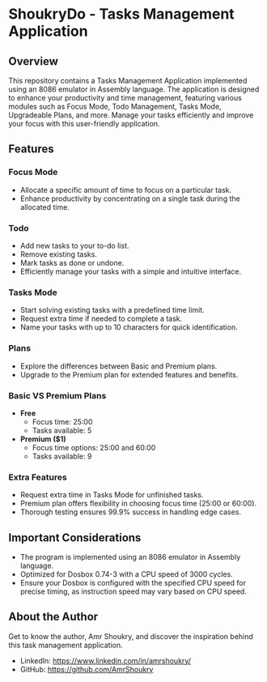 # ShoukryDo - Tasks Management Application

## Overview

This repository contains a Tasks Management Application implemented using an 8086 emulator in Assembly language. The application is designed to enhance your productivity and time management, featuring various modules such as Focus Mode, Todo Management, Tasks Mode, Upgradeable Plans, and more. Manage your tasks efficiently and improve your focus with this user-friendly application.

## Features

### Focus Mode
- Allocate a specific amount of time to focus on a particular task.
- Enhance productivity by concentrating on a single task during the allocated time.

### Todo
- Add new tasks to your to-do list.
- Remove existing tasks.
- Mark tasks as done or undone.
- Efficiently manage your tasks with a simple and intuitive interface.

### Tasks Mode
- Start solving existing tasks with a predefined time limit.
- Request extra time if needed to complete a task.
- Name your tasks with up to 10 characters for quick identification.

### Plans
- Explore the differences between Basic and Premium plans.
- Upgrade to the Premium plan for extended features and benefits.

### Basic VS Premium Plans
- **Free**
  - Focus time: 25:00
  - Tasks available: 5
- **Premium ($1)**
  - Focus time options: 25:00 and 60:00
  - Tasks available: 9

### Extra Features
- Request extra time in Tasks Mode for unfinished tasks.
- Premium plan offers flexibility in choosing focus time (25:00 or 60:00).
- Thorough testing ensures 99.9% success in handling edge cases.

## Important Considerations

- The program is implemented using an 8086 emulator in Assembly language.
- Optimized for Dosbox 0.74-3 with a CPU speed of 3000 cycles.
- Ensure your Dosbox is configured with the specified CPU speed for precise timing, as instruction speed may vary based on CPU speed.

## About the Author

Get to know the author, Amr Shoukry, and discover the inspiration behind this task management application.
- LinkedIn: https://www.linkedin.com/in/amrshoukry/
- GitHub: https://github.com/AmrShoukry
